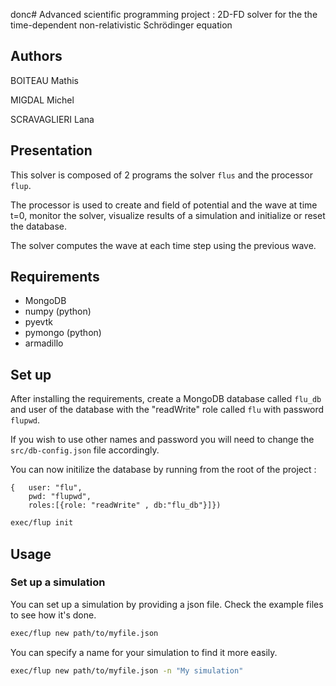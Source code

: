 donc# Advanced scientific programming project : 2D-FD solver for the the time-dependent non-relativistic Schrödinger equation

## Authors

BOITEAU Mathis

MIGDAL Michel

SCRAVAGLIERI Lana

## Presentation

This solver is composed of 2 programs the solver `flus` and the processor `flup`.

The processor is used to create and field of potential and the wave at time t=0,
monitor the solver, visualize results of a simulation and initialize or reset the database.

The solver computes the wave at each time step using the previous wave.


## Requirements

- MongoDB
- numpy (python)
- pyevtk  
- pymongo (python)
- armadillo

## Set up

After installing the requirements, create a MongoDB database called `flu_db` and
user of the database with the "readWrite" role called `flu` with password `flupwd`.

If you wish to use other names and password you will need to change the
`src/db-config.json` file accordingly.

You can now initilize the database by running from the root of the project :
```db.createUser(
{	user: "flu",
	pwd: "flupwd",
	roles:[{role: "readWrite" , db:"flu_db"}]})
```

``` sh
exec/flup init
```

## Usage

### Set up a simulation

You can set up a simulation by providing a json file. Check the example files to see how it's done.

``` sh
exec/flup new path/to/myfile.json
```

You can specify a name for your simulation to find it more easily.

``` sh
exec/flup new path/to/myfile.json -n "My simulation"
```
